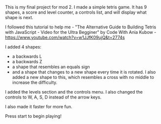 This is my final project for mod 2. I made a simple tetris game. It has 9 shapes, a score and level counter, a controls list, and will display what shape is next.


I followed this tutorial to help me - "The Alternative Guide to Building Tetris with JavaScript - Video for the Ultra Begginer" by Code With Ania Kubow - https://www.youtube.com/watch?v=w1JJfK09ujQ&t=2774s

I added 4 shapes:
- a backwards L
- a backwards Z
- a shape that resembles an equals sign
- and a shape that changes to a new shape every time it is rotated. I also added a new shape to this, which resembles a cross with no middle to increase the difficulty.

I added the levels section and the controls menu. I also changed the controls to W, A, S, D instead of the arrow keys.

I also made it faster for more fun.

Press start to begin playing!
